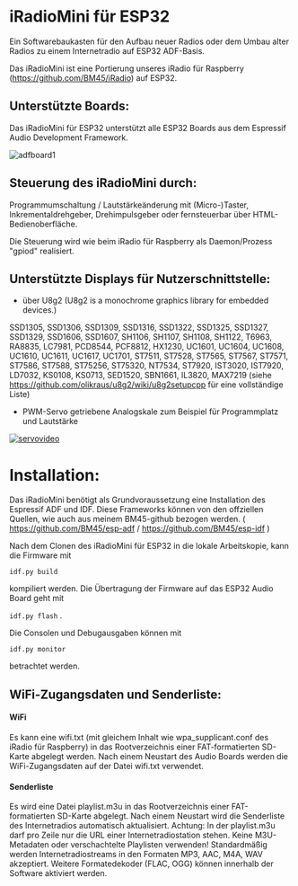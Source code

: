 # iRadioMini für ESP32
Ein Softwarebaukasten für den Aufbau neuer Radios oder dem Umbau alter Radios zu einem Internetradio auf ESP32 ADF-Basis.

Das iRadioMini ist eine Portierung unseres iRadio für Raspberry (https://github.com/BM45/iRadio) auf ESP32. 

## Unterstützte Boards:

Das iRadioMini für ESP32 unterstützt alle ESP32 Boards aus dem Espressif Audio Development Framework. 


![adfboard1](https://user-images.githubusercontent.com/48355256/154087028-28075443-a0d8-4d40-ab4b-7efa5c7f012f.png)


## Steuerung des iRadioMini durch:

Programmumschaltung / Lautstärkeänderung mit (Micro-)Taster, Inkrementaldrehgeber, Drehimpulsgeber oder fernsteuerbar über HTML-Bedienoberfläche. 

Die Steuerung wird wie beim iRadio für Raspberry als Daemon/Prozess "gpiod" realisiert.

## Unterstützte Displays für Nutzerschnittstelle:

- über U8g2 (U8g2 is a monochrome graphics library for embedded devices.)

 SSD1305, SSD1306, SSD1309, SSD1316, SSD1322, SSD1325, SSD1327, SSD1329, SSD1606, SSD1607, SH1106, SH1107, SH1108, SH1122, T6963, RA8835, LC7981, PCD8544, PCF8812, HX1230, UC1601, UC1604, UC1608, UC1610, UC1611, UC1617, UC1701, ST7511, ST7528, ST7565, ST7567, ST7571, ST7586, ST7588, ST75256, ST75320, NT7534, ST7920, IST3020, IST7920, LD7032, KS0108, KS0713, SED1520, SBN1661, IL3820, MAX7219 (siehe https://github.com/olikraus/u8g2/wiki/u8g2setupcpp für eine vollständige Liste)
 
- PWM-Servo getriebene Analogskale zum Beispiel für Programmplatz und Lautstärke

[![servovideo](http://img.youtube.com/vi/fL3GbyHzpOE/0.jpg)](http://www.youtube.com/watch?v=fL3GbyHzpOE "")

# Installation:

Das iRadioMini benötigt als Grundvoraussetzung eine Installation des Espressif ADF und IDF. Diese Frameworks können von den offziellen Quellen, wie auch aus meinem BM45-github bezogen werden. ( https://github.com/BM45/esp-adf / https://github.com/BM45/esp-idf )

Nach dem Clonen des iRadioMini für ESP32 in die lokale Arbeitskopie, kann die Firmware mit 

`idf.py build` 

kompiliert werden. Die Übertragung der Firmware auf das ESP32 Audio Board geht mit


`idf.py flash` .

Die Consolen und Debugausgaben können mit 

`idf.py monitor` 

betrachtet werden.

## WiFi-Zugangsdaten und Senderliste:

#### WiFi 
Es kann eine wifi.txt (mit gleichem Inhalt wie wpa_supplicant.conf des iRadio für Raspberry)
in das Rootverzeichnis einer FAT-formatierten SD-Karte abgelegt werden. Nach einem Neustart des Audio Boards werden die WiFi-Zugangsdaten auf der Datei wifi.txt verwendet.

#### Senderliste

Es wird eine Datei playlist.m3u in das Rootverzeichnis einer FAT-formatierten SD-Karte abgelegt. 
Nach einem Neustart wird die Senderliste des Internetradios automatisch aktualisiert.
Achtung: In der playlist.m3u darf pro Zeile nur die URL einer Internetradiostation stehen. Keine M3U-Metadaten oder verschachtelte Playlisten verwenden!
Standardmäßig werden Internetradiostreams in den Formaten MP3, AAC, M4A, WAV akzeptiert. 
Weitere Formatedekoder (FLAC, OGG) können innerhalb der Software aktiviert werden.


